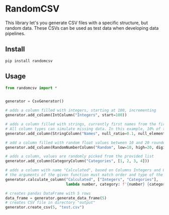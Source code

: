 # RandomCSV

This library let's you generate CSV files with a specific structure, but 
random data. These CSVs can be used as test data when developing data pipelines.

## Install

```shell script
pip install randomcsv
```

## Usage
```python
from randomcsv import *


generator = CsvGenerator()

# adds a column filled with integers, starting at 100, incrementing
generator.add_column(IntColumn("Integers", start=100))  

# adds a column filled with strings, currently first names from the firstNames.txt dictionary
# All column types can simulate missing data. In this example, 10% of the elements are replaced by N/A
generator.add_column(StringColumn("Names", null_ratio=0.1, null_element='N/A'))

# add a column filled with random float values between 10 and 20 rounded to 2 digits.
generator.add_column(RandomNumberColumn("Random", low=10, high=20, digits=2))

# adds a column, values are randomly picked from the provided list
generator.add_column(CategoryColumn("Categories", [1, 2, 3, 4]))

# adds a column with name "Calculated", based on Columns Integers and Class
# the arguments of the given function must match order and type of the values of the columns
generator.calculate_column("Calculated", ["Integers", "Categories"],
                           lambda number, category: f'{number} {category}')

# creates pandas DataFrame with 5 rows
data_frame = generator.generate_data_frame(5) 
# creates CSV file in directory "output"
generator.create_csv(5, "test.csv")
```
